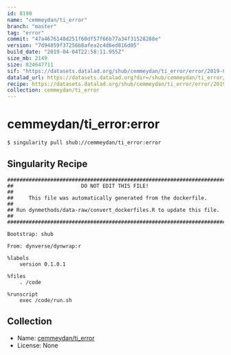 ```yaml
---
id: 8190
name: "cemmeydan/ti_error"
branch: "master"
tag: "error"
commit: "47a4676148d251f60df57f66b77a34f31528288e"
version: "7d94859f37256b8afea2c4d6ed816d05"
build_date: "2019-04-04T22:58:11.955Z"
size_mb: 2149
size: 824647711
sif: "https://datasets.datalad.org/shub/cemmeydan/ti_error/error/2019-04-04-47a46761-7d94859f/7d94859f37256b8afea2c4d6ed816d05.simg"
datalad_url: https://datasets.datalad.org?dir=/shub/cemmeydan/ti_error/error/2019-04-04-47a46761-7d94859f/
recipe: https://datasets.datalad.org/shub/cemmeydan/ti_error/error/2019-04-04-47a46761-7d94859f/Singularity
collection: cemmeydan/ti_error
---
```


# cemmeydan/ti_error:error

```bash
$ singularity pull shub://cemmeydan/ti_error:error
```

## Singularity Recipe

```singularity
########################################################################
##                      DO NOT EDIT THIS FILE!                        ##
##     This file was automatically generated from the dockerfile.     ##
## Run dynmethods/data-raw/convert_dockerfiles.R to update this file. ##
########################################################################

Bootstrap: shub

From: dynverse/dynwrap:r

%labels
    version 0.1.0.1

%files
    . /code

%runscript
    exec /code/run.sh
```

## Collection

 - Name: [cemmeydan/ti_error](https://github.com/cemmeydan/ti_error)
 - License: None

